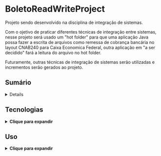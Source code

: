 # BoletoReadWriteProject

Projeto sendo desenvolvido na disciplina de integração de sistemas.

Com o ojetivo de praticar diferentes técnicas de integração entre sistemas, nesse projeto será usado um "hot folder" para que uma aplicação Java possa fazer a escrita de arquivos como remessa de cobrança bancária no layout CNAB240 para Caixa Economica Federal, outra aplicação em "a ser decidido" fará a leitura do arquivo no hot folder.

Futuramente, outras técnicas de integração de sistemas serão utilizadas e incrementos serão gerados ao projeto.

## Sumário

<details>
  * [Tecnologias](#tecnologias)
  * [Uso](#uso)
  
</details>

## Tecnologias

<details>
  <summary><b>Clique para expandir</b></summary>
  
  * Java
  * "a ser decidido"
  * Docker
  * Manipulação de arquivos com a técnica hot folder
  * Diversas bibliotecas de código
  
</details>

## Uso

<details>
  <summary><b>Clique para expandir</b></summary>
  
  Após clonar o projeto, inicialize o docker, depois disso é possível rodar o batch run-application.bat para testá-la "automaticamente".

  Alternativamente, também é possível rodar a aplicação seguindo alguns passos:

  - Inicializar docker
  - Executar o script em BoletoReadWriteProject/databaseFiles/createClientesTable.sql
  - Executar o arquivo da aplicação em BoletoReadWriteProject/XLSMtoPostgresDB/app/src/main/java/XLSMtoPostgresDB\App.java
  - to do.....

  É necessário seguir todos os passos para conseguir o resultado desejado, já que diferentes aplicações estarão atuando em conjunto para efetuar ações como persistência de dados, leitura e escrita.
  
</details>
